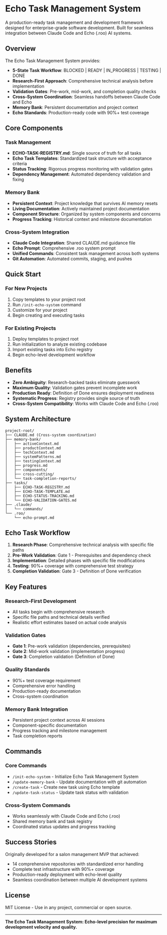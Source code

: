 # Echo Task Management System

A production-ready task management and development framework designed for enterprise-grade software development. Built for seamless integration between Claude Code and Echo (.roo) AI systems.

## Overview

The Echo Task Management System provides:

- **5-State Task Workflow**: BLOCKED | READY | IN_PROGRESS | TESTING | DONE
- **Research-First Approach**: Comprehensive technical analysis before implementation
- **Validation Gates**: Pre-work, mid-work, and completion quality checks
- **Cross-System Coordination**: Seamless handoffs between Claude Code and Echo
- **Memory Bank**: Persistent documentation and project context
- **Echo Standards**: Production-ready code with 90%+ test coverage

## Core Components

### Task Management
- **ECHO-TASK-REGISTRY.md**: Single source of truth for all tasks
- **Echo Task Templates**: Standardized task structure with acceptance criteria
- **Status Tracking**: Rigorous progress monitoring with validation gates
- **Dependency Management**: Automated dependency validation and fixing

### Memory Bank
- **Persistent Context**: Project knowledge that survives AI memory resets
- **Living Documentation**: Actively maintained project documentation
- **Component Structure**: Organized by system components and concerns
- **Progress Tracking**: Historical context and milestone documentation

### Cross-System Integration
- **Claude Code Integration**: Shared CLAUDE.md guidance file
- **Echo Prompt**: Comprehensive .roo system prompt
- **Unified Commands**: Consistent task management across both systems
- **Git Automation**: Automated commits, staging, and pushes

## Quick Start

### For New Projects
1. Copy templates to your project root
2. Run `/init-echo-system` command
3. Customize for your project
4. Begin creating and executing tasks

### For Existing Projects
1. Deploy templates to project root
2. Run initialization to analyze existing codebase
3. Import existing tasks into Echo registry
4. Begin echo-level development workflow

## Benefits

- **Zero Ambiguity**: Research-backed tasks eliminate guesswork
- **Maximum Quality**: Validation gates prevent incomplete work
- **Production Ready**: Definition of Done ensures deployment readiness
- **Systematic Progress**: Registry provides single source of truth
- **Cross-System Compatibility**: Works with Claude Code and Echo (.roo)

## System Architecture

```
project-root/
├── CLAUDE.md (Cross-system coordination)
├── memory-bank/
│   ├── activeContext.md
│   ├── productContext.md
│   ├── techContext.md
│   ├── systemPatterns.md
│   ├── testingContext.md
│   ├── progress.md
│   ├── components/
│   ├── cross-cutting/
│   └── task-completion-reports/
├── tasks/
│   ├── ECHO-TASK-REGISTRY.md
│   ├── ECHO-TASK-TEMPLATE.md
│   ├── ECHO-STATUS-TRACKING.md
│   └── ECHO-VALIDATION-GATES.md
├── .claude/
│   └── commands/
└── .roo/
    └── echo-prompt.md
```

## Echo Task Workflow

1. **Research Phase**: Comprehensive technical analysis with specific file paths
2. **Pre-Work Validation**: Gate 1 - Prerequisites and dependency check
3. **Implementation**: Detailed phases with specific file modifications
4. **Testing**: 90%+ coverage with comprehensive test strategy
5. **Completion Validation**: Gate 3 - Definition of Done verification

## Key Features

### Research-First Development
- All tasks begin with comprehensive research
- Specific file paths and technical details verified
- Realistic effort estimates based on actual code analysis

### Validation Gates
- **Gate 1**: Pre-work validation (dependencies, prerequisites)
- **Gate 2**: Mid-work validation (implementation progress)
- **Gate 3**: Completion validation (Definition of Done)

### Quality Standards
- 90%+ test coverage requirement
- Comprehensive error handling
- Production-ready documentation
- Cross-system coordination

### Memory Bank Integration
- Persistent project context across AI sessions
- Component-specific documentation
- Progress tracking and milestone management
- Task completion reports

## Commands

### Core Commands
- `/init-echo-system` - Initialize Echo Task Management System
- `/update-memory-bank` - Update documentation with git automation
- `/create-task` - Create new task using Echo template
- `/update-task-status` - Update task status with validation

### Cross-System Commands
- Works seamlessly with Claude Code and Echo (.roo)
- Shared memory bank and task registry
- Coordinated status updates and progress tracking

## Success Stories

Originally developed for a salon management MVP that achieved:
- 14 comprehensive repositories with standardized error handling
- Complete test infrastructure with 90%+ coverage
- Production-ready deployment with echo-level quality
- Seamless coordination between multiple AI development systems

## License

MIT License - Use in any project, commercial or open source.

---

**The Echo Task Management System: Echo-level precision for maximum development velocity and quality.**